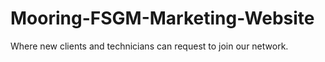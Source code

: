# Mooring-FSGM-Marketing-Website
Where new clients and technicians can request to join our network. 
